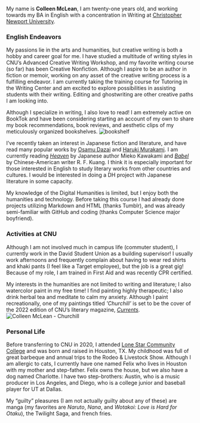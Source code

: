My name is **Colleen McLean**, I am twenty-one years old, and working towards my BA in English with a concentration in Writing at [Christopher Newport University](https://cnu.edu/). 

### English Endeavors
My passions lie in the arts and humanities, but creative writing is both a hobby and career goal for me. I have studied a multitude of writing styles in CNU’s Advanced Creative Writing Workshop, and my favorite writing course (so far) has been Creative Nonfiction. Although I aspire to be an author in fiction or memoir, working on any asset of the creative writing process is a fulfilling endeavor. I am currently taking the training course for Tutoring in the Writing Center and am excited to explore possibilities in assisting students with their writing. Editing and ghostwriting are other creative paths I am looking into. 

Although I specialize in writing, I also love to read! I am extremely active on BookTok and have been considering starting an account of my own to share my book recommendations, book reviews, and aesthetic clips of my meticulously organized bookshelves.
![bookshelf](https://user-images.githubusercontent.com/112140314/187528550-6dbd6093-c87b-4236-95ad-0bb86a416ce6.jpg)

I’ve recently taken an interest in Japanese fiction and literature, and have read many popular works by [Osamu Dazai](https://www.google.com/search?rlz=1C1UEAD_enUS970US970&sxsrf=ALiCzsY16tztEZY9xJrogHqX75IgKUVqiA:1661888837423&q=No+Longer+Human&stick=H4sIAAAAAAAAAONgFuLUz9U3MLTMyE1TAjNT0uItK7WkspOt9JPy87P1E0tLMvKLrEDsYoX8vJzKRaz8fvkKPvl56alFCh6luYl5O1gZAaMo8mtJAAAA&sa=X&ved=2ahUKEwjA1r2uqu_5AhVCElkFHeabDrYQgOQBegQIGBAE&biw=1536&bih=873&dpr=1#) and [Haruki Murakami](https://www.harukimurakami.com/). I am currently reading [*Heaven*](https://en.wikipedia.org/wiki/Heaven_(Kawakami_novel)) by Japanese author Mieko Kawakami and [*Babel*](https://rfkuang.com/) by Chinese-American writer R. F. Kuang. I think it is especially important for those interested in English to study literary works from other countries and cultures. I would be interested in doing a DH project with Japanese literature in some capacity.

My knowledge of the Digital Humanities is limited, but I enjoy both the humanities and technology. Before taking this course I had already done projects utilizing Markdown and HTML (thanks Tumblr), and was already semi-familiar with GitHub and coding (thanks Computer Science major boyfriend). 

### Activities at CNU

Although I am not involved much in campus life (commuter student), I currently work in the David Student Union as a building supervisor! I usually work afternoons and frequently complain about having to wear red shirts and khaki pants (I feel like a Target employee), but the job is a great gig! Because of my role, I am trained in First Aid and was recently CPR certified. 

My interests in the humanities are not limited to writing and literature; I also watercolor paint in my free time! I find painting highly therapeutic; I also drink herbal tea and meditate to calm my anxiety. Although I paint recreationally, one of my paintings titled *'Churchill'* is set to be the cover of the 2022 edition of CNU’s literary magazine, [*Currents*](https://currentsliterarymagazine.weebly.com/about.html).
![Colleen McLean - Churchill](https://user-images.githubusercontent.com/112140314/187530202-aa7b0bec-7fae-4fd3-8392-45f51ef72725.jpg)

### Personal Life

Before transferring to CNU in 2020, I attended [Lone Star Community College](https://www.lonestar.edu/) and was born and raised in Houston, TX. My childhood was full of great barbeque and annual trips to the Rodeo & Livestock Show. Although I am allergic to cats, I currently have one named Felix who lives in Houston with my mother and step-father. Felix owns the house, but we also have a dog named Charlotte. I have two step-brothers: Austin, who is a music producer in Los Angeles, and Diego, who is a college junior and baseball player for UT at Dallas. 

My “guilty” pleasures (I am not actually guilty about any of these) are manga (my favorites are *Naruto*, *Nana*, and *Wotakoi: Love is Hard for Otaku*), the Twilight Saga, and french fries. 

